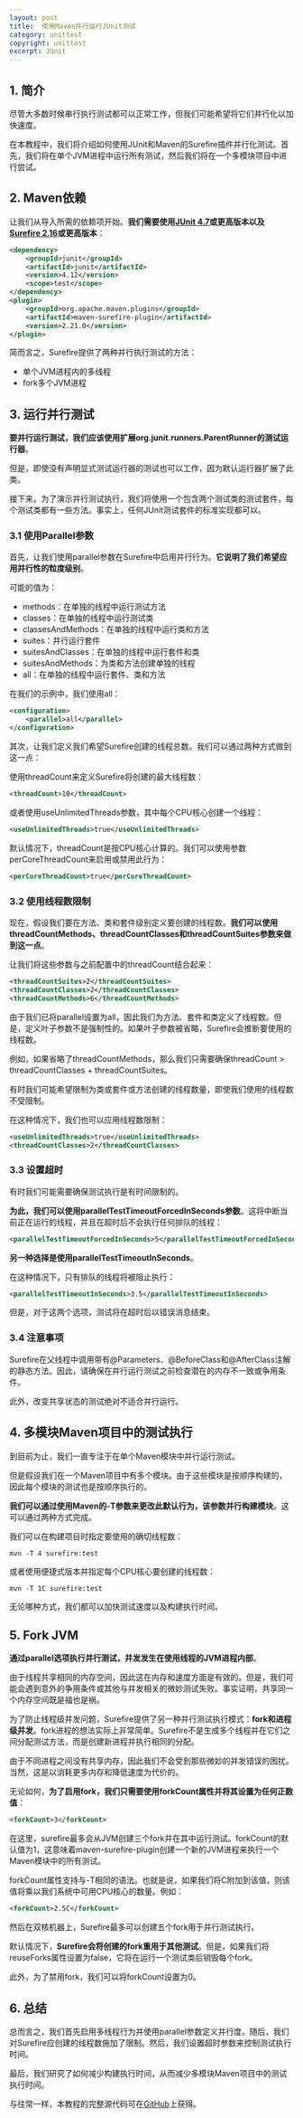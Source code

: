 ```yaml
---
layout: post
title:  使用Maven并行运行JUnit测试
category: unittest
copyright: unittest
excerpt: JUnit
---
```


## 1. 简介

尽管大多数时候串行执行测试都可以正常工作，但我们可能希望将它们并行化以加快速度。

在本教程中，我们将介绍如何使用JUnit和Maven的Surefire插件并行化测试。首先，我们将在单个JVM进程中运行所有测试，然后我们将在一个多模块项目中进行尝试。

## 2. Maven依赖

让我们从导入所需的依赖项开始。**我们需要使用[JUnit 4.7](https://central.sonatype.com/artifact/junit/junit/4.13.2)或更高版本以及[Surefire 2.16](https://central.sonatype.com/artifact/org.apache.maven.plugins/maven-surefire-plugin/3.0.0-M9)或更高版本**：

```xml
<dependency>
    <groupId>junit</groupId>
    <artifactId>junit</artifactId>
    <version>4.12</version>
    <scope>test</scope>
</dependency>
<plugin>
    <groupId>org.apache.maven.plugins</groupId>
    <artifactId>maven-surefire-plugin</artifactId>
    <version>2.21.0</version>
</plugin>
```

简而言之，Surefire提供了两种并行执行测试的方法：

- 单个JVM进程内的多线程
- fork多个JVM进程

## 3. 运行并行测试

**要并行运行测试，我们应该使用扩展org.junit.runners.ParentRunner的测试运行器**。

但是，即使没有声明显式测试运行器的测试也可以工作，因为默认运行器扩展了此类。

接下来，为了演示并行测试执行，我们将使用一个包含两个测试类的测试套件，每个测试类都有一些方法。事实上，任何JUnit测试套件的标准实现都可以。

### 3.1 使用Parallel参数

首先，让我们使用parallel参数在Surefire中启用并行行为。**它说明了我们希望应用并行性的粒度级别**。

可能的值为：

-   methods：在单独的线程中运行测试方法
-   classes：在单独的线程中运行测试类
-   classesAndMethods：在单独的线程中运行类和方法
-   suites：并行运行套件
-   suitesAndClasses：在单独的线程中运行套件和类
-   suitesAndMethods：为类和方法创建单独的线程
-   all：在单独的线程中运行套件、类和方法

在我们的示例中，我们使用all：

```xml
<configuration>
    <parallel>all</parallel>
</configuration>
```

其次，让我们定义我们希望Surefire创建的线程总数。我们可以通过两种方式做到这一点：

使用threadCount来定义Surefire将创建的最大线程数：

```xml
<threadCount>10</threadCount>
```

或者使用useUnlimitedThreads参数，其中每个CPU核心创建一个线程：

```xml
<useUnlimitedThreads>true</useUnlimitedThreads>
```

默认情况下，threadCount是按CPU核心计算的。我们可以使用参数perCoreThreadCount来启用或禁用此行为：

```xml
<perCoreThreadCount>true</perCoreThreadCount>
```

### 3.2 使用线程数限制

现在，假设我们要在方法、类和套件级别定义要创建的线程数。**我们可以使用threadCountMethods、threadCountClasses和threadCountSuites参数来做到这一点**。

让我们将这些参数与之前配置中的threadCount结合起来：

```xml
<threadCountSuites>2</threadCountSuites>
<threadCountClasses>2</threadCountClasses>
<threadCountMethods>6</threadCountMethods>
```

由于我们已将parallel设置为all，因此我们为方法、套件和类定义了线程数。但是，定义叶子参数不是强制性的。如果叶子参数被省略，Surefire会推断要使用的线程数。

例如，如果省略了threadCountMethods，那么我们只需要确保threadCount > threadCountClasses + threadCountSuites。

有时我们可能希望限制为类或套件或方法创建的线程数量，即使我们使用的线程数不受限制。

在这种情况下，我们也可以应用线程数限制：

```xml
<useUnlimitedThreads>true</useUnlimitedThreads>
<threadCountClasses>2</threadCountClasses>
```

### 3.3 设置超时

有时我们可能需要确保测试执行是有时间限制的。

**为此，我们可以使用parallelTestTimeoutForcedInSeconds参数**。这将中断当前正在运行的线程，并且在超时后不会执行任何排队的线程：

```xml
<parallelTestTimeoutForcedInSeconds>5</parallelTestTimeoutForcedInSeconds>
```

**另一种选择是使用parallelTestTimeoutInSeconds**。

在这种情况下，只有排队的线程将被阻止执行：

```xml
<parallelTestTimeoutInSeconds>3.5</parallelTestTimeoutInSeconds>
```

但是，对于这两个选项，测试将在超时后以错误消息结束。

### 3.4 注意事项

Surefire在父线程中调用带有@Parameters、@BeforeClass和@AfterClass注解的静态方法。因此，请确保在并行运行测试之前检查潜在的内存不一致或争用条件。

此外，改变共享状态的测试绝对不适合并行运行。

## 4. 多模块Maven项目中的测试执行

到目前为止，我们一直专注于在单个Maven模块中并行运行测试。

但是假设我们在一个Maven项目中有多个模块。由于这些模块是按顺序构建的，因此每个模块的测试也是按顺序执行的。

**我们可以通过使用Maven的-T参数来更改此默认行为，该参数并行构建模块**。这可以通过两种方式完成。

我们可以在构建项目时指定要使用的确切线程数：

```shell
mvn -T 4 surefire:test
```

或者使用便捷式版本并指定每个CPU核心要创建的线程数：

```shell
mvn -T 1C surefire:test
```

无论哪种方式，我们都可以加快测试速度以及构建执行时间。

## 5. Fork JVM

**通过parallel选项执行并行测试，并发发生在使用线程的JVM进程内部**。

由于线程共享相同的内存空间，因此这在内存和速度方面是有效的。但是，我们可能会遇到意外的争用条件或其他与并发相关的微妙测试失败。事实证明，共享同一个内存空间既是福也是祸。

为了防止线程级并发问题，Surefire提供了另一种并行测试执行模式：**fork和进程级并发**。fork进程的想法实际上非常简单。Surefire不是生成多个线程并在它们之间分配测试方法，而是创建新进程并执行相同的分配。

由于不同进程之间没有共享内存，因此我们不会受到那些微妙的并发错误的困扰。当然，这是以消耗更多内存和降低速度为代价的。

无论如何，**为了启用fork，我们只需要使用forkCount属性并将其设置为任何正数值**：

```xml
<forkCount>3</forkCount>
```

在这里，surefire最多会从JVM创建三个fork并在其中运行测试。forkCount的默认值为1，这意味着maven-surefire-plugin创建一个新的JVM进程来执行一个Maven模块中的所有测试。

forkCount属性支持与-T相同的语法。也就是说，如果我们将C附加到该值，则该值将乘以我们系统中可用CPU核心的数量。例如：

```xml
<forkCount>2.5C</forkCount>
```

然后在双核机器上，Surefire最多可以创建五个fork用于并行测试执行。

默认情况下，**Surefire会将创建的fork重用于其他测试**。但是，如果我们将reuseForks属性设置为false，它将在运行一个测试类后销毁每个fork。

此外，为了禁用fork，我们可以将forkCount设置为0。

## 6. 总结

总而言之，我们首先启用多线程行为并使用parallel参数定义并行度。随后，我们对Surefire应创建的线程数施加了限制。然后，我们设置超时参数来控制测试执行时间。

最后，我们研究了如何减少构建执行时间，从而减少多模块Maven项目中的测试执行时间。

与往常一样，本教程的完整源代码可在[GitHub](https://github.com/tuyucheng7/taketoday-tutorial4j/tree/master/software.test/parallel-tests-junit)上获得。